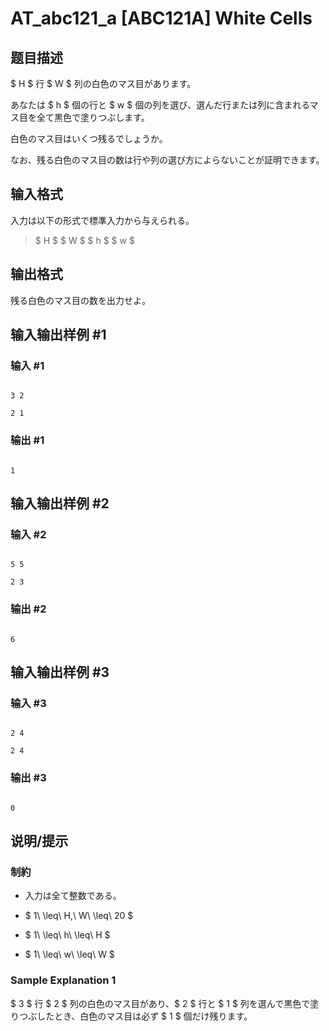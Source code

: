 # AT_abc121_a [ABC121A] White Cells

## 题目描述

[problemUrl]: https://atcoder.jp/contests/abc121/tasks/abc121_a

$ H $ 行 $ W $ 列の白色のマス目があります。

あなたは $ h $ 個の行と $ w $ 個の列を選び、選んだ行または列に含まれるマス目を全て黒色で塗りつぶします。

白色のマス目はいくつ残るでしょうか。

なお、残る白色のマス目の数は行や列の選び方によらないことが証明できます。

## 输入格式

入力は以下の形式で標準入力から与えられる。

> $ H $ $ W $ $ h $ $ w $

## 输出格式

残る白色のマス目の数を出力せよ。

## 输入输出样例 #1

### 输入 #1

```
3 2
2 1
```

### 输出 #1

```
1
```

## 输入输出样例 #2

### 输入 #2

```
5 5
2 3
```

### 输出 #2

```
6
```

## 输入输出样例 #3

### 输入 #3

```
2 4
2 4
```

### 输出 #3

```
0
```

## 说明/提示

### 制約

- 入力は全て整数である。
- $ 1\ \leq\ H,\ W\ \leq\ 20 $
- $ 1\ \leq\ h\ \leq\ H $
- $ 1\ \leq\ w\ \leq\ W $

### Sample Explanation 1

$ 3 $ 行 $ 2 $ 列の白色のマス目があり、$ 2 $ 行と $ 1 $ 列を選んで黒色で塗りつぶしたとき、白色のマス目は必ず $ 1 $ 個だけ残ります。
